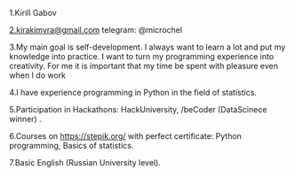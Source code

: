 1.Kirill Gabov

2.kirakimyra@gmail.com telegram: @microchel

3.My main goal is self-development. I always want to learn a lot and put my knowledge into practice. I want to turn my programming experience into creativity. For me it is important that my time be spent with pleasure even when I do work

4.I have experience programming in Python in the field of statistics.

5.Participation in Hackathons: HackUniversity, /beCoder (DataScinece winner) .

6.Courses on https://stepik.org/ with perfect certificate: Python programming, Basics of statistics.

7.Basic English (Russian University level).
